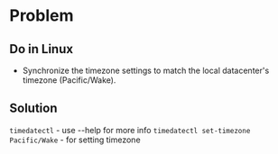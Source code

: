 # Problem 

## Do in Linux

- Synchronize the timezone settings to match the local datacenter's timezone (Pacific/Wake).

## Solution

`timedatectl` - use --help for more info
`timedatectl set-timezone Pacific/Wake` - for setting timezone
